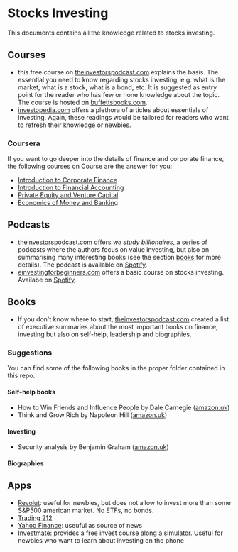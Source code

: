 # Stocks Investing

This documents contains all the knowledge related to stocks investing.

## Courses

* this free course on [theinvestorspodcast.com](https://www.theinvestorspodcast.com/warren-buffett-investment-strategy/) explains the basis. The essential you need to know regarding stocks investing, e.g. what is the market, what is a stock, what is a bond, etc. It is suggested as entry point for the reader who has few or none knowledge about the topic. The course is hosted on [buffettsbooks.com](https://www.buffettsbooks.com/).
* [investopedia.com](https://www.investopedia.com/investing-essentials-4689754) offers a plethora of articles about essentials of investing. Again, these readings would be tailored for readers who want to refresh their knowledge or newbies.

### Coursera

If you want to go deeper into the details of finance and corporate finance, the following courses on Course are the answer for you:

* [Introduction to Corporate Finance](https://www.coursera.org/learn/wharton-finance?specialization=wharton-business-foundations)
* [Introduction to Financial Accounting](https://www.coursera.org/learn/wharton-accounting?specialization=wharton-business-foundations)
* [Private Equity and Venture Capital](https://www.coursera.org/learn/private-equity?)
* [Economics of Money and Banking](https://www.coursera.org/learn/money-banking?specialization=wharton-business-foundations)

## Podcasts

* [theinvestorspodcast.com](https://www.theinvestorspodcast.com/we-study-billionaires/) offers _we study billionaires_, a series of podcasts where the authors focus on value investing, but also on summarising many interesting books (see the section [books](#books) for more details). The podcast is available on [Spotify](https://open.spotify.com/show/28RHOkXkuHuotUrkCdvlOP?si=18a57be22b9145d9).
* [einvestingforbeginners.com](https://einvestingforbeginners.com/) offers a basic course on stocks investing. Availabe on [Spotify](https://open.spotify.com/show/3sIN6k0aT6cCWP2AJRvHEK?si=964914480d19428c).


## Books

* If you don't know where to start, [theinvestorspodcast.com](https://www.theinvestorspodcast.com/billionaire-book-club-executive-summary/) created a list of executive summaries about the most important books on finance, investing but also on self-help, leadership and biographies.

### Suggestions

You can find some of the following books in the proper folder contained in this repo.

#### Self-help books

* How to Win Friends and Influence People by Dale Carnegie ([amazon.uk](https://www.amazon.co.uk/How-Win-Friends-Influence-People/dp/0091906814/ref=sr_1_1?keywords=how+to+win+friends+and+influence+people&qid=1646504579&sprefix=how+to+win%2Caps%2C97&sr=8-1))
* Think and Grow Rich by Napoleon Hill ([amazon.uk](https://www.amazon.co.uk/Think-Grow-Rich-Masterpiece-Potential/dp/0143110160/ref=sr_1_2?crid=1NDFYJV3XN791&keywords=think+and+grow+rich&qid=1646504691&s=books&sprefix=think+an%2Cstripbooks%2C139&sr=1-2))


#### Investing

* Security analysis by Benjamin Graham ([amazon.uk](https://www.amazon.co.uk/Security-Analysis-Foreword-Buffett-Editions/dp/0071592539/ref=sr_1_1?keywords=security+analysis&qid=1646504756&s=books&sprefix=security+ana%2Cstripbooks%2C114&sr=1-1))


#### Biographies

## Apps

* [Revolut](https://www.revolut.com/en-DE): useful for newbies, but does not allow to invest more than some S&P500 american market. No ETFs, no bonds.
* [Trading 212](https://www.trading212.com/it)
* [Yahoo Finance](https://www.yahoo.com/author/yahoo-finance/?guccounter=1&guce_referrer=aHR0cHM6Ly93d3cuZ29vZ2xlLmNvbS8&guce_referrer_sig=AQAAACa5NKc0LSzst9jmaiaHgL7IV9BCd4k-2IpsGFSYDyRlG2XDWHZ0z2lf8OC-zO4wec-KI7V0wphtiqzsse5L9xwSAu1eg3ugk6AVdPx9r7_j_GFHoZCDJaixaMZSY7vVcMP1a8xnElAnIww6Rfg3gibMrja3Lu3XZfFl1R0zwnDF): useuful as source of news
* [Investmate](https://capital.com/learn-trading-app): provides a free invest course along a simulator. Useful for newbies who want to learn about investing on the phone

